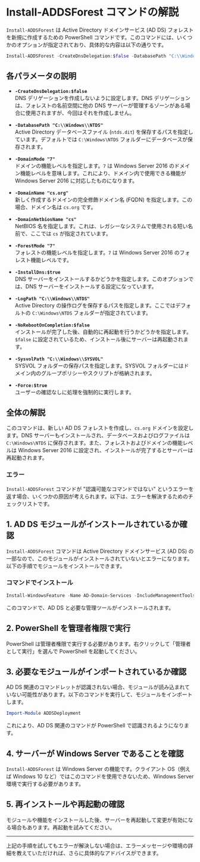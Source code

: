 
# Install-ADDSForest コマンドの解説

`Install-ADDSForest` は Active Directory ドメインサービス (AD DS) フォレストを新規に作成するための PowerShell コマンドです。このコマンドには、いくつかのオプションが指定されており、具体的な内容は以下の通りです。

```powershell
Install-ADDSForest -CreateDnsDelegation:$false -DatabasePath "C:\\Windows\\NTDS" -DomainMode "7" -DomainName "cs.org" -DomainNetbiosName "cs" -ForestMode "7" -InstallDns:$true -LogPath "C:\\Windows\\NTDS" -NoRebootOnCompletion:$false -SysvolPath "C:\\Windows\\SYSVOL" -Force:$true
```

## 各パラメータの説明

- **`-CreateDnsDelegation:$false`**  
  DNS デリゲーションを作成しないように設定します。DNS デリゲーションは、フォレストの名前空間に他の DNS サーバーが管理するゾーンがある場合に使用されますが、今回はそれを作成しません。

- **`-DatabasePath "C:\\Windows\\NTDS"`**  
  Active Directory データベースファイル (`ntds.dit`) を保存するパスを指定しています。デフォルトでは `C:\Windows\NTDS` フォルダーにデータベースが保存されます。

- **`-DomainMode "7"`**  
  ドメインの機能レベルを指定します。`7` は Windows Server 2016 のドメイン機能レベルを意味します。これにより、ドメイン内で使用できる機能が Windows Server 2016 に対応したものになります。

- **`-DomainName "cs.org"`**  
  新しく作成するドメインの完全修飾ドメイン名 (FQDN) を指定します。この場合、ドメイン名は `cs.org` です。

- **`-DomainNetbiosName "cs"`**  
  NetBIOS 名を指定します。これは、レガシーなシステムで使用される短い名前で、ここでは `cs` が指定されています。

- **`-ForestMode "7"`**  
  フォレストの機能レベルを指定します。`7` は Windows Server 2016 のフォレスト機能レベルです。

- **`-InstallDns:$true`**  
  DNS サーバーをインストールするかどうかを指定します。このオプションでは、DNS サーバーをインストールする設定になっています。

- **`-LogPath "C:\\Windows\\NTDS"`**  
  Active Directory の操作ログを保存するパスを指定します。ここではデフォルトの `C:\Windows\NTDS` フォルダーが指定されています。

- **`-NoRebootOnCompletion:$false`**  
  インストールが完了した後、自動的に再起動を行うかどうかを指定します。`$false` に設定されているため、インストール後にサーバーは再起動されます。

- **`-SysvolPath "C:\\Windows\\SYSVOL"`**  
  SYSVOL フォルダーの保存パスを指定します。SYSVOL フォルダーにはドメイン内のグループポリシーやスクリプトが格納されます。

- **`-Force:$true`**  
  ユーザーの確認なしに処理を強制的に実行します。

## 全体の解説

このコマンドは、新しい AD DS フォレストを作成し、`cs.org` ドメインを設定します。DNS サーバーもインストールされ、データベースおよびログファイルは `C:\Windows\NTDS` に保存されます。また、フォレストおよびドメインの機能レベルは Windows Server 2016 に設定され、インストールが完了するとサーバーは再起動されます。

### エラー
`Install-ADDSForest` コマンドが "認識可能なコマンドではない" というエラーを返す場合、いくつかの原因が考えられます。以下は、エラーを解決するためのチェックリストです。

## 1. **AD DS モジュールがインストールされているか確認**

`Install-ADDSForest` コマンドは Active Directory ドメインサービス (AD DS) の一部なので、このモジュールがインストールされていないとエラーになります。以下の手順でモジュールをインストールできます。

### コマンドでインストール
```powershell
Install-WindowsFeature -Name AD-Domain-Services -IncludeManagementTools
```

このコマンドで、AD DS と必要な管理ツールがインストールされます。

## 2. **PowerShell を管理者権限で実行**

PowerShell は管理者権限で実行する必要があります。右クリックして「管理者として実行」を選んで PowerShell を起動してください。

## 3. **必要なモジュールがインポートされているか確認**

AD DS 関連のコマンドレットが認識されない場合、モジュールが読み込まれていない可能性があります。以下のコマンドを実行して、モジュールをインポートします。

```powershell
Import-Module ADDSDeployment
```

これにより、AD DS 関連のコマンドが PowerShell で認識されるようになります。

## 4. **サーバーが Windows Server であることを確認**

`Install-ADDSForest` は Windows Server の機能です。クライアント OS（例えば Windows 10 など）ではこのコマンドを使用できないため、Windows Server 環境で実行する必要があります。

## 5. **再インストールや再起動の確認**

モジュールや機能をインストールした後、サーバーを再起動して変更が有効になる場合もあります。再起動を試みてください。

---

上記の手順を試してもエラーが解決しない場合は、エラーメッセージや環境の詳細を教えていただければ、さらに具体的なアドバイスができます。